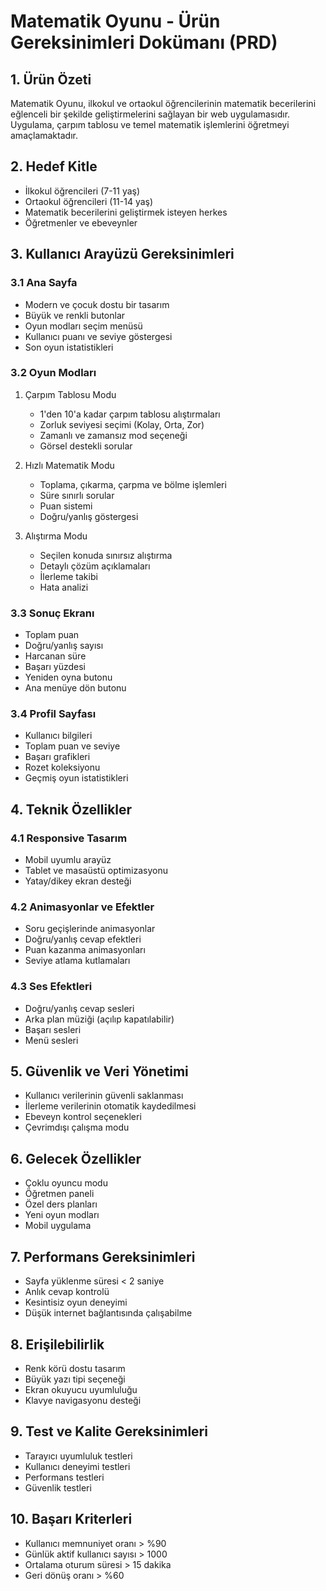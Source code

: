 # Matematik Oyunu - Ürün Gereksinimleri Dokümanı (PRD)

## 1. Ürün Özeti

Matematik Oyunu, ilkokul ve ortaokul öğrencilerinin matematik becerilerini eğlenceli bir şekilde geliştirmelerini sağlayan bir web uygulamasıdır. Uygulama, çarpım tablosu ve temel matematik işlemlerini öğretmeyi amaçlamaktadır.

## 2. Hedef Kitle

- İlkokul öğrencileri (7-11 yaş)
- Ortaokul öğrencileri (11-14 yaş)
- Matematik becerilerini geliştirmek isteyen herkes
- Öğretmenler ve ebeveynler

## 3. Kullanıcı Arayüzü Gereksinimleri

### 3.1 Ana Sayfa

- Modern ve çocuk dostu bir tasarım
- Büyük ve renkli butonlar
- Oyun modları seçim menüsü
- Kullanıcı puanı ve seviye göstergesi
- Son oyun istatistikleri

### 3.2 Oyun Modları

1. Çarpım Tablosu Modu

   - 1'den 10'a kadar çarpım tablosu alıştırmaları
   - Zorluk seviyesi seçimi (Kolay, Orta, Zor)
   - Zamanlı ve zamansız mod seçeneği
   - Görsel destekli sorular

2. Hızlı Matematik Modu

   - Toplama, çıkarma, çarpma ve bölme işlemleri
   - Süre sınırlı sorular
   - Puan sistemi
   - Doğru/yanlış göstergesi

3. Alıştırma Modu
   - Seçilen konuda sınırsız alıştırma
   - Detaylı çözüm açıklamaları
   - İlerleme takibi
   - Hata analizi

### 3.3 Sonuç Ekranı

- Toplam puan
- Doğru/yanlış sayısı
- Harcanan süre
- Başarı yüzdesi
- Yeniden oyna butonu
- Ana menüye dön butonu

### 3.4 Profil Sayfası

- Kullanıcı bilgileri
- Toplam puan ve seviye
- Başarı grafikleri
- Rozet koleksiyonu
- Geçmiş oyun istatistikleri

## 4. Teknik Özellikler

### 4.1 Responsive Tasarım

- Mobil uyumlu arayüz
- Tablet ve masaüstü optimizasyonu
- Yatay/dikey ekran desteği

### 4.2 Animasyonlar ve Efektler

- Soru geçişlerinde animasyonlar
- Doğru/yanlış cevap efektleri
- Puan kazanma animasyonları
- Seviye atlama kutlamaları

### 4.3 Ses Efektleri

- Doğru/yanlış cevap sesleri
- Arka plan müziği (açılıp kapatılabilir)
- Başarı sesleri
- Menü sesleri

## 5. Güvenlik ve Veri Yönetimi

- Kullanıcı verilerinin güvenli saklanması
- İlerleme verilerinin otomatik kaydedilmesi
- Ebeveyn kontrol seçenekleri
- Çevrimdışı çalışma modu

## 6. Gelecek Özellikler

- Çoklu oyuncu modu
- Öğretmen paneli
- Özel ders planları
- Yeni oyun modları
- Mobil uygulama

## 7. Performans Gereksinimleri

- Sayfa yüklenme süresi < 2 saniye
- Anlık cevap kontrolü
- Kesintisiz oyun deneyimi
- Düşük internet bağlantısında çalışabilme

## 8. Erişilebilirlik

- Renk körü dostu tasarım
- Büyük yazı tipi seçeneği
- Ekran okuyucu uyumluluğu
- Klavye navigasyonu desteği

## 9. Test ve Kalite Gereksinimleri

- Tarayıcı uyumluluk testleri
- Kullanıcı deneyimi testleri
- Performans testleri
- Güvenlik testleri

## 10. Başarı Kriterleri

- Kullanıcı memnuniyet oranı > %90
- Günlük aktif kullanıcı sayısı > 1000
- Ortalama oturum süresi > 15 dakika
- Geri dönüş oranı > %60

